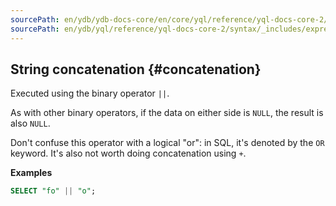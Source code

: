 ```yaml
---
sourcePath: en/ydb/ydb-docs-core/en/core/yql/reference/yql-docs-core-2/syntax/_includes/expressions/concatenation.md
sourcePath: en/ydb/yql/reference/yql-docs-core-2/syntax/_includes/expressions/concatenation.md
---
```

## String concatenation {#concatenation}

Executed using the binary operator `||`.

As with other binary operators, if the data on either side is `NULL`, the result is also `NULL`.

Don't confuse this operator with a logical "or": in SQL, it's denoted by the `OR` keyword. It's also not worth doing concatenation using `+`.

**Examples**

``` sql
SELECT "fo" || "o";
```
